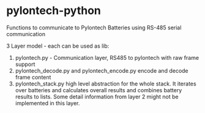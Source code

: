 # pylontech-python
Functions to communicate to Pylontech Batteries using RS-485 serial communication

3 Layer model - each can be used as lib:
  1. pylontech.py - Communication layer, RS485 to pylontech with raw frame support
  2. pylontech_decode.py and pylontech_encode.py encode and decode frame content
  3. pylontech_stack.py high level abstraction for the whole stack. 
     It iterates over batteries and calculates overall results and combines battery results to lists.
     Some detail information from layer 2 might not be implemented in this layer.

